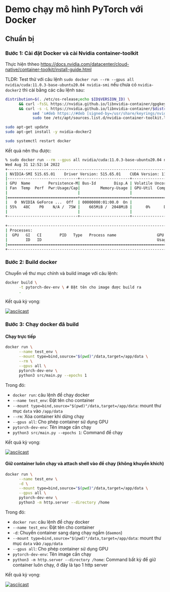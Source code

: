 # Demo chạy mô hình PyTorch với Docker

## Chuẩn bị

### Bước 1: Cài đặt Docker và cài Nvidia container-toolkit

Thực hiện thheo <https://docs.nvidia.com/datacenter/cloud-native/container-toolkit/install-guide.html>

TLDR: Test thử với câu lệnh `sudo docker run --rm --gpus all nvidia/cuda:11.0.3-base-ubuntu20.04 nvidia-smi` nếu chưa có `nvidia-docker2` thì cài bằng các câu lệnh sau:

```bash
distribution=$(. /etc/os-release;echo $ID$VERSION_ID) \
      && curl -fsSL https://nvidia.github.io/libnvidia-container/gpgkey | sudo gpg --dearmor -o /usr/share/keyrings/nvidia-container-toolkit-keyring.gpg \
      && curl -s -L https://nvidia.github.io/libnvidia-container/$distribution/libnvidia-container.list | \
            sed 's#deb https://#deb [signed-by=/usr/share/keyrings/nvidia-container-toolkit-keyring.gpg] https://#g' | \
            sudo tee /etc/apt/sources.list.d/nvidia-container-toolkit.list
```

```bash
sudo apt-get update
sudo apt-get install -y nvidia-docker2

sudo systemctl restart docker
```

Kết quả nên thu được:

```bash
% sudo docker run --rm --gpus all nvidia/cuda:11.0.3-base-ubuntu20.04 nvidia-smi
Wed Aug 31 12:52:14 2022
+-----------------------------------------------------------------------------+
| NVIDIA-SMI 515.65.01    Driver Version: 515.65.01    CUDA Version: 11.7     |
|-------------------------------+----------------------+----------------------+
| GPU  Name        Persistence-M| Bus-Id        Disp.A | Volatile Uncorr. ECC |
| Fan  Temp  Perf  Pwr:Usage/Cap|         Memory-Usage | GPU-Util  Compute M. |
|                               |                      |               MIG M. |
|===============================+======================+======================|
|   0  NVIDIA GeForce ...  Off  | 00000000:01:00.0  On |                  N/A |
| 55%   48C    P0    N/A /  75W |    665MiB /  2048MiB |      0%      Default |
|                               |                      |                  N/A |
+-------------------------------+----------------------+----------------------+
                                                                               
+-----------------------------------------------------------------------------+
| Processes:                                                                  |
|  GPU   GI   CI        PID   Type   Process name                  GPU Memory |
|        ID   ID                                                   Usage      |
|=============================================================================|
+-----------------------------------------------------------------------------+
```

### Bước 2: Build docker

Chuyển về thư mục chính và build image với câu lệnh:

```bash
docker build \
      -t pytorch-dev-env \ # Đặt tên cho image được build ra
      .
```

Kết quả kỳ vọng:

[![asciicast](https://asciinema.org/a/518122.svg)](https://asciinema.org/a/518122)

### Bước 3: Chạy docker đã build

#### Chạy trực tiếp

```bash
docker run \
      --name test_env \
      --mount type=bind,source="$(pwd)"/data,target=/app/data \
      --rm \
      --gpus all \
      pytorch-dev-env \
      python3 src/main.py --epochs 1
```

Trong đó:

- `docker run`: câu lệnh để chạy docker
- `--name test_env`: Đặt tên cho container
- `--mount type=bind,source="$(pwd)"/data,target=/app/data`: mount thư mục `data` vào `/app/data`
- `--rm`: Xóa container khi dừng chạy
- `--gpus all`: Cho phép container sử dụng GPU
- `pytorch-dev-env`:  Tên image cần chạy
- `python3 src/main.py --epochs 1`:  Command để chạy

Kết quả kỳ vọng:

[![asciicast](https://asciinema.org/a/518128.svg)](https://asciinema.org/a/518128)

#### Giữ container luôn chạy và attach shell vào để chạy (không khuyến khích)

```bash
docker run \
      --name test_env \
      -d \
      --mount type=bind,source="$(pwd)"/data,target=/app/data \
      --gpus all \
      pytorch-dev-env \
      python3 -m http.server --directory /home
```

Trong đó:

- `docker run`: câu lệnh để chạy docker
- `--name test_env`: Đặt tên cho container
- `-d`: Chuyển container sang dạng chạy ngầm (`daemon`)
- `--mount type=bind,source="$(pwd)"/data,target=/app/data`: mount thư mục `data` vào `/app/data`
- `--gpus all`: Cho phép container sử dụng GPU
- `pytorch-dev-env`:  Tên image cần chạy
- `python3 -m http.server --directory /home`:  Command bất kỳ để giữ container luôn chạy, ở đây là tạo 1 http server

Kết quả kỳ vọng:

[![asciicast](https://asciinema.org/a/518134.svg)](https://asciinema.org/a/518134)
